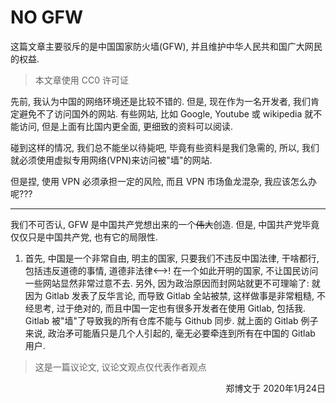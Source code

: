 # NO GFW
这篇文章主要驳斥的是中国国家防火墙(GFW), 并且维护中华人民共和国广大网民的权益.
> 本文章使用 CC0 许可证

先前, 我认为中国的网络环境还是比较不错的. 但是, 现在作为一名开发者, 我们肯定避免不了访问国外的网站.
有些网站, 比如 Google, Youtube 或 wikipedia 就不能访问, 但是上面有比国内更全面, 更细致的资料可以阅读.

碰到这样的情况, 我们总不能坐以待毙吧, 毕竟有些资料是我们急需的, 所以, 我们就必须使用虚拟专用网络(VPN)来访问被"墙"的网站.

但是捏, 使用 VPN 必须承担一定的风险, 而且 VPN 市场鱼龙混杂, 我应该怎么办呢???

- - -

我们不可否认, GFW 是中国共产党想出来的一个~~伟大~~创造.
但是, 中国共产党毕竟仅仅只是中国共产党, 也有它的局限性.

1. 首先, 中国是一个非常自由, 明主的国家, 只要我们不违反中国法律, 干啥都行<!-->, 包括违反道德的事情, 道德非法律<-->!
在一个如此开明的国家, 不让国民访问一些网站显然非常过意不去. 另外, 因为政治原因而封网站就更不可理喻了: 
就因为 Gitlab 发表了反华言论, 而导致 Gitlab 全站被禁, 这样做事是非常粗糙, 不经思考, 过于绝对的, 
而且中国一定也有很多开发者在使用 Gitlab, 包括我. Gitlab 被"墙"了导致我的所有仓库不能与 Github 同步. 
就上面的 Gitlab 例子来说, 政治矛可能盾只是几个人引起的, 毫无必要牵连到所有在中国的 Gitlab 用户.

> 这是一篇议论文, 议论文观点仅代表作者观点

<p align="right">郑博文于 2020年1月24日</p>
